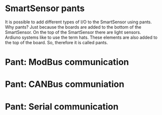 # SmartSensor pants
It is possible to add different types of I/O to the SmartSensor using pants. Why pants? Just because the boards are added to the bottom of the SmartSensor. On the top of the SmartSensor there are light sensors. Ardiuno systems like to use the term hats. These elements are also added to the top of the board. So, therefore it is called pants.

# Pant: ModBus communication

# Pant: CANBus communiation

# Pant: Serial communication
